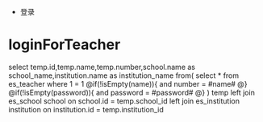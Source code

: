 * 登录

loginForTeacher
===
select temp.id,temp.name,temp.number,school.name as school_name,institution.name as institution_name
from(
    select * from es_teacher where 1 = 1
    @if(!isEmpty(name)){
        and number = #name#
    @}
    @if(!isEmpty(password)){
        and password = #password#
    @}
) temp
left join es_school school on school.id = temp.school_id
left join es_institution institution on institution.id = temp.institution_id

